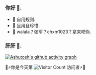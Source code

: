 ### 你好 👋.

- 🎇 自用规则.
- 🌠 且用且珍惜.
- 🔮 walala？张军？chxm1023？拿来吧你.

### 肝肝 🌆.


[![Ashutosh's github activity graph](https://github-readme-activity-graph.vercel.app/graph?username=ruaou&theme=nightowl)](https://github.com/ashutosh00710/github-readme-activity-graph)

👾⚡你是今天第 ![Visitor Count](https://profile-counter.glitch.me/ruaou/count.svg) 访问者⚡👾
